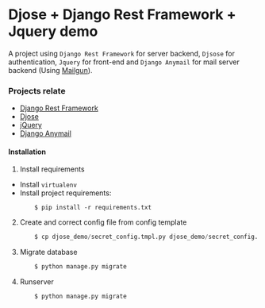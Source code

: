 # Djose + Django Rest Framework + Jquery demo

A project using `Django Rest Framework` for server backend, `Djsose` for authentication,
`Jquery` for front-end and `Django Anymail` for mail server backend (Using [Mailgun](https://www.mailgun.com/)).

### Projects relate
 - [Django Rest Framework](http://www.django-rest-framework.org/)
 - [Djose](https://github.com/sunscrapers/djoser)
 - [jQuery](https://jquery.com/)
 - [Django Anymail](https://github.com/anymail/django-anymail)


#### Installation

1. Install requirements

 - Install `virtualenv`
 - Install project requirements:
    ```
        $ pip install -r requirements.txt
    ```

2. Create and correct config file from config template

    ```python
        $ cp djose_demo/secret_config.tmpl.py djose_demo/secret_config.py
    ```

3.  Migrate database

    ```python
        $ python manage.py migrate
    ```

4. Runserver

    ```python
        $ python manage.py migrate
    ```